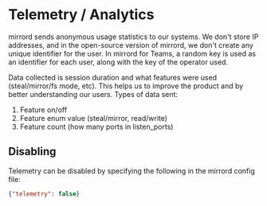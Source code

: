 # Telemetry / Analytics

mirrord sends anonymous usage statistics to our systems.
We don't store IP addresses, and in the open-source version of mirrord, we don't create any unique identifier for the user. In mirrord for Teams, a random key is used as an identifier for each user, along with the key of the operator used.

Data collected is session duration and what features were used (steal/mirror/fs mode, etc).
This helps us to improve the product and by better understanding our users.
Types of data sent:
1. Feature on/off
2. Feature enum value (steal/mirror, read/write)
3. Feature count (how many ports in listen_ports)

## Disabling

Telemetry can be disabled by specifying the following in the mirrord config file:
```json
{"telemetry": false}
```
